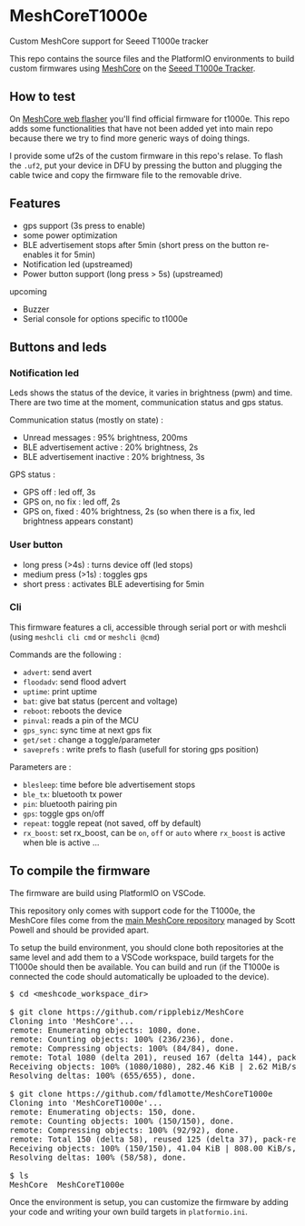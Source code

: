 # MeshCoreT1000e

Custom MeshCore support for Seeed T1000e tracker 

This repo contains the source files and the PlatformIO environments to build custom firmwares using [MeshCore](https://meshcore.co.uk) on the [Seeed T1000e Tracker](https://www.seeedstudio.com/SenseCAP-Card-Tracker-T1000-E-for-Meshtastic-p-5913.html).

## How to test

On [MeshCore web flasher](https://flasher.meshcore.co.uk/) you'll find official firmware for t1000e. This repo adds some functionalities that have not been added yet into main repo because there we try to find more generic ways of doing things.

I provide some uf2s of the custom firmware in this repo's relase. To flash the `.uf2`, put your device in DFU by pressing the button and plugging the cable twice and copy the firmware file to the removable drive.

## Features

* gps support (3s press to enable)
* some power optimization
* BLE advertisement stops after 5min (short press on the button re-enables it for 5min)
* Notification led (upstreamed)
* Power button support (long press > 5s) (upstreamed)

upcoming
* Buzzer
* Serial console for options specific to t1000e

## Buttons and leds 

### Notification led

Leds shows the status of the device, it varies in brightness (pwm) and time. There are two time at the moment, communication status and gps status.

Communication status (mostly on state) :
* Unread messages : 95% brightness, 200ms
* BLE advertisement active : 20% brightness, 2s
* BLE advertisement inactive : 20% brightness, 3s

GPS status :
* GPS off : led off, 3s
* GPS on, no fix : led off, 2s
* GPS on, fixed : 40% brightness, 2s (so when there is a fix, led brightness appears constant)

### User button

* long press (>4s) : turns device off (led stops)
* medium press (>1s) : toggles gps
* short press : activates BLE adevertising for 5min

### Cli

This firmware features a cli, accessible through serial port or with meshcli (using `meshcli cli cmd` or `meshcli @cmd`)

Commands are the following :
* `advert`: send avert
* `floodadv`: send flood advert
* `uptime`: print uptime
* `bat`: give bat status (percent and voltage)
* `reboot`: reboots the device
* `pinval`: reads a pin of the MCU
* `gps_sync`: sync time at next gps fix
* `get/set` : change a toggle/parameter
* `saveprefs` : write prefs to flash (usefull for storing gps position)

Parameters are :
* `blesleep`: time before ble advertisement stops
* `ble_tx`: bluetooth tx power
* `pin`: bluetooth pairing pin
* `gps`: toggle gps on/off
* `repeat`: toggle repeat (not saved, off by default)
* `rx_boost`: set rx_boost, can be `on`, `off` or `auto` where `rx_boost` is active when ble is active ...

## To compile the firmware

The firmware are build using PlatformIO on VSCode.

This repository only comes with support code for the T1000e, the MeshCore files come from the [main MeshCore repository](https://github.com/ripplebiz/MeshCore) managed by Scott Powell and should be provided apart. 

To setup the build environment, you should clone both repositories at the same level and add them to a VSCode workspace, build targets for the T1000e should then be available. You can build and run (if the T1000e is connected the code should automatically be uploaded to the device).

 <pre>$ cd &lt;meshcode_workspace_dir&gt;

$ git clone https://github.com/ripplebiz/MeshCore
Cloning into 'MeshCore'...
remote: Enumerating objects: 1080, done.
remote: Counting objects: 100% (236/236), done.
remote: Compressing objects: 100% (84/84), done.
remote: Total 1080 (delta 201), reused 167 (delta 144), pack-reused 844 (from 1)
Receiving objects: 100% (1080/1080), 282.46 KiB | 2.62 MiB/s, done.
Resolving deltas: 100% (655/655), done.

$ git clone https://github.com/fdlamotte/MeshCoreT1000e
Cloning into 'MeshCoreT1000e'...
remote: Enumerating objects: 150, done.
remote: Counting objects: 100% (150/150), done.
remote: Compressing objects: 100% (92/92), done.
remote: Total 150 (delta 58), reused 125 (delta 37), pack-reused 0 (from 0)
Receiving objects: 100% (150/150), 41.04 KiB | 808.00 KiB/s, done.
Resolving deltas: 100% (58/58), done.

$ ls
MeshCore  MeshCoreT1000e</pre>

Once the environment is setup, you can customize the firmware by adding your code and writing your own build targets in `platformio.ini`.